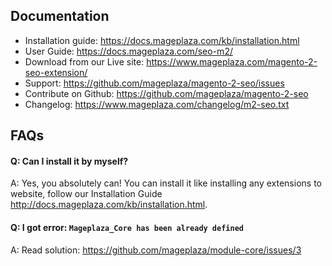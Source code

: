 ## Documentation

- Installation guide: https://docs.mageplaza.com/kb/installation.html
- User Guide: https://docs.mageplaza.com/seo-m2/
- Download from our Live site: https://www.mageplaza.com/magento-2-seo-extension/
- Support: https://github.com/mageplaza/magento-2-seo/issues
- Contribute on Github: https://github.com/mageplaza/magento-2-seo
- Changelog: https://www.mageplaza.com/changelog/m2-seo.txt

## FAQs

#### Q: Can I install it by myself?
A: Yes, you absolutely can! You can install it like installing any extensions to website, follow our Installation Guide http://docs.mageplaza.com/kb/installation.html. 

#### Q: I got error: `Mageplaza_Core has been already defined`
A: Read solution: https://github.com/mageplaza/module-core/issues/3
